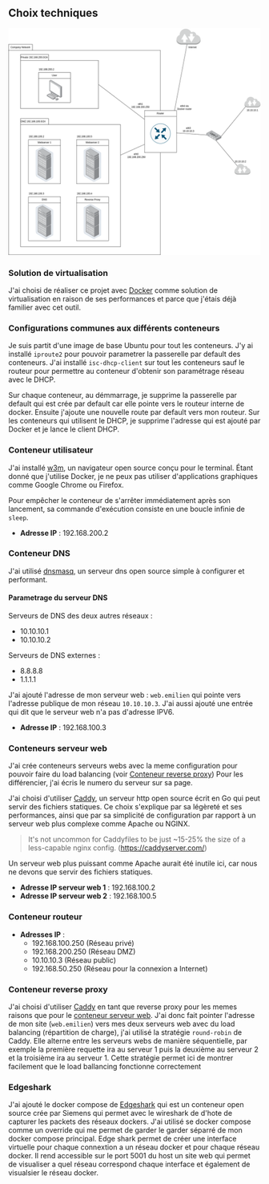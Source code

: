 ## Choix techniques

![Carte du Réseau d'entreprise](emilien/carteReseau.png)

### Solution de virtualisation

J'ai choisi de réaliser ce projet avec [Docker](https://www.docker.com/) comme solution de virtualisation en raison de ses performances et parce que j'étais déjà familier avec cet outil.

### Configurations communes aux différents conteneurs

Je suis partit d'une image de base Ubuntu pour tout les conteneurs. J'y ai installé `iproute2` pour pouvoir parametrer la passerelle par default des conteneurs. J'ai installé `isc-dhcp-client` sur tout les conteneurs sauf le routeur pour permettre au conteneur d'obtenir son paramétrage réseau avec le DHCP.

Sur chaque conteneur, au démmarrage, je supprime la passerelle par default qui est crée par default car elle pointe vers le routeur interne de docker. Ensuite j'ajoute une nouvelle route par default vers mon routeur. Sur les conteneurs qui utilisent le DHCP, je supprime l'adresse qui est ajouté par Docker et je lance le client DHCP.

### Conteneur utilisateur

J'ai installé [w3m](https://github.com/acg/w3m), un navigateur open source conçu pour le terminal. Étant donné que j'utilise Docker, je ne peux pas utiliser d'applications graphiques comme Google Chrome ou Firefox. 

Pour empêcher le conteneur de s'arrêter immédiatement après son lancement, sa commande d'exécution consiste en une boucle infinie de `sleep`.

- **Adresse IP** : 192.168.200.2

### Conteneur DNS

J'ai utilisé [dnsmasq](https://dnsmasq.org/doc.html), un serveur dns open source simple à configurer et performant.

#### Parametrage du serveur DNS

Serveurs de DNS des deux autres réseaux :
- 10.10.10.1
- 10.10.10.2

Serveurs de DNS externes :
- 8.8.8.8
- 1.1.1.1

J'ai ajouté l'adresse de mon serveur web : `web.emilien` qui pointe vers l'adresse publique de mon réseau `10.10.10.3`. J'ai aussi ajouté une entrée qui dit que le serveur web n'a pas d'adresse IPV6.

- **Adresse IP** : 192.168.100.3

### Conteneurs serveur web

J'ai crée conteneurs serveurs webs avec la meme configuration pour pouvoir faire du load balancing (voir [Conteneur reverse proxy](#conteneur-reverse-proxy)) Pour les différencier, j'ai écris le numero du serveur sur sa page.

J'ai choisi d'utiliser [Caddy](https://caddyserver.com/), un serveur http open source écrit en Go qui peut servir des fichiers statiques. Ce choix s'explique par sa légèreté et ses performances, ainsi que par sa simplicité de configuration par rapport à un serveur web plus complexe comme Apache ou NGINX.
>It's not uncommon for Caddyfiles to be just ~15-25% the size of a less-capable nginx config. (https://caddyserver.com/)

Un serveur web plus puissant comme Apache aurait été inutile ici, car nous ne devons que servir des fichiers statiques.

- **Adresse IP serveur web 1** : 192.168.100.2
- **Adresse IP serveur web 2** : 192.168.100.5

### Conteneur routeur

- **Adresses IP** :
  - 192.168.100.250 (Réseau privé)
  - 192.168.200.250 (Réseau DMZ)
  - 10.10.10.3 (Réseau public)
  - 192.168.50.250 (Réseau pour la connexion a Internet)

### Conteneur reverse proxy

J'ai choisi d'utiliser [Caddy](https://caddyserver.com/) en tant que reverse proxy pour les memes raisons que pour le [conteneur serveur web](#conteneurs-serveur-web). J'ai donc fait pointer l'adresse de mon site (`web.emilien`) vers mes deux serveurs web avec du load balancing (répartition de charge), j'ai utilisé la stratégie `round-robin` de Caddy. Elle alterne entre les serveurs webs de manière séquentielle, par exemple la première requette ira au serveur 1 puis la deuxième au serveur 2 et la troisième ira au serveur 1. Cette stratégie permet ici de montrer facilement que le load ballancing fonctionne correctement

### Edgeshark

J'ai ajouté le docker compose de [Edgeshark](https://edgeshark.siemens.io/) qui est un conteneur open source crée par Siemens qui permet avec le wireshark de d'hote de capturer les packets des réseaux dockers. J'ai utilisé se docker compose comme un override qui me permet de garder le garder séparré de mon docker compose principal. Edge shark permet de créer une interface virtuelle pour chaque connextion a un réseau docker et pour chaque réseau docker. Il rend accessible sur le port 5001 du host un site web qui permet de visualiser a quel réseau correspond chaque interface et également de visualsier le réseau docker.
